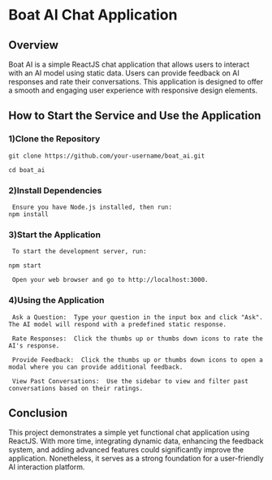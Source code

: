 # Boat AI Chat Application

## Overview

 Boat AI is a simple ReactJS chat application that allows users to interact with an AI model using static data. Users can provide feedback on AI responses and rate their conversations. This application is designed to offer a smooth and engaging user experience with responsive design elements. 

## How to Start the Service and Use the Application

### 1)Clone the Repository

    git clone https://github.com/your-username/boat_ai.git

    cd boat_ai

### 2)Install Dependencies

     Ensure you have Node.js installed, then run: 
    npm install

### 3)Start the Application

     To start the development server, run: 

    npm start

     Open your web browser and go to http://localhost:3000. 

### 4)Using the Application

     Ask a Question:  Type your question in the input box and click "Ask". The AI model will respond with a predefined static response.

     Rate Responses:  Click the thumbs up or thumbs down icons to rate the AI's response.

     Provide Feedback:  Click the thumbs up or thumbs down icons to open a modal where you can provide additional feedback.

     View Past Conversations:  Use the sidebar to view and filter past conversations based on their ratings.

## Conclusion

This project demonstrates a simple yet functional chat application using ReactJS. With more time, integrating dynamic data, enhancing the feedback system, and adding advanced features could significantly improve the application. Nonetheless, it serves as a strong foundation for a user-friendly AI interaction platform.
